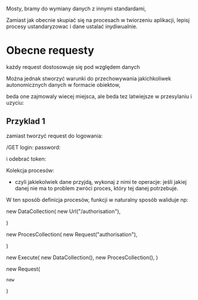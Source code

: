 Mosty, bramy do wymiany danych z innymi standardami, 

Zamiast jak obecnie skupiać się na procesach w twiorzeniu aplikacji, 
lepisj procesy ustandaryzowac i dane ustalać inydiwualnie.


# Obecne requesty

każdy request dostosowuje się pod względem danych

Można jednak stworzyć warunki do przechowywania jakichkoliwek autonomicznych danych w formacie obiektow,

beda one zajmowaly wiecej miejsca, ale beda tez latwiejsze w przesylaniu i uzyciu:



## Przyklad 1
zamiast tworzyć request do logowania:

  /GET
    login:
    password:

i odebrać 
  token: 


Kolekcja procesów:
- czyli jakiekolwiek dane przyjdą, wykonaj z nimi te operacje:
jeśli jakiej danej nie ma to problem zwróci proces, który tej danej potrzebuje.

W ten sposób definicja procesów, funkcji w naturalny sposób waliduje
np:


new DataCollection(
  new Url("/authorisation"),
  
  
)


new ProcesCollection(
  new Request("authorisation"),
  
  
)


new Execute(
  new DataCollection(),
  new ProcesCollection(),
)
  
  new Request(
    
    new 
  )

